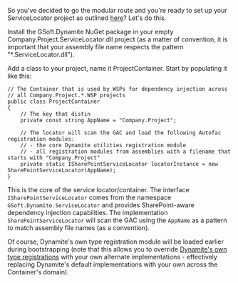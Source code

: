So you've decided to go the modular route and you're ready to set up your ServiceLocator project as outlined [here](https://github.com/GSoft-SharePoint/Dynamite/wiki/How-to-break-up-your-solution-in-many-Visual-Studio-projects-with-their-own-responsibilities#all-aboard-the-modular-train)? Let's do this.

Install the GSoft.Dynamite NuGet package in your empty Company.Project.ServiceLocator.dll project (as a matter of convention, it is important that your assembly file name respects the pattern "*.ServiceLocator.dll").

Add a class to your project, name it ProjectContainer. Start by populating it like this:

```
// The Container that is used by WSPs for dependency injection across 
// all Company.Project.*.WSP projects
public class ProjectContainer
{
    // The key that distin
    private const string AppName = "Company.Project";

    // The locator will scan the GAC and load the following Autofac registration modules:
    // - the core Dynamite utilities registration module
    // - all registration modules from assemblies with a filename that starts with "Company.Project"
    private static ISharePointServiceLocator locatorInstance = new SharePointServiceLocator(AppName);
}
```

This is the core of the service locator/container. The interface ```ISharePointServiceLocator``` comes from the namespace ```GSoft.Dynamite.ServiceLocator``` and provides SharePoint-aware dependency injection capabilities. The implementation ```SharePointServiceLocator``` will scan the GAC using the ```AppName``` as a pattern to match assembly file names (as a convention). 

Of course, Dynamite's own type registration module will be loaded earlier during bootstrapping (note that this allows you to override [Dynamite's own type registrations](https://github.com/GSoft-SharePoint/Dynamite/blob/develop/Source/GSoft.Dynamite/ServiceLocator/AutofacDynamiteRegistrationModule.cs) with your own alternate implementations - effectively replacing Dynamite's default implementations with your own across the Container's domain).



